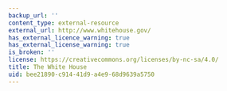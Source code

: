 ```yaml
---
backup_url: ''
content_type: external-resource
external_url: http://www.whitehouse.gov/
has_external_licence_warning: true
has_external_license_warning: true
is_broken: ''
license: https://creativecommons.org/licenses/by-nc-sa/4.0/
title: The White House
uid: bee21890-c914-41d9-a4e9-68d9639a5750
---
```

